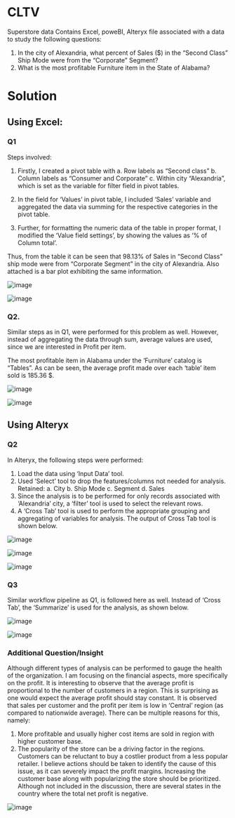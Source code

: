 # CLTV
Superstore data
Contains Excel, poweBI, Alteryx file associated with a data to study the following questions:

1.	In the city of Alexandria, what percent of Sales ($) in the “Second Class” Ship Mode were from the “Corporate” Segment?
2.	What is the most profitable Furniture item in the State of Alabama?


# Solution

## Using Excel:

### Q1

Steps involved:
1.	Firstly, I created a pivot table with 
  a.	Row labels as “Second class” 
  b.	Column labels as “Consumer and Corporate” 
  c.	Within city “Alexandria”, which is set as the variable for filter field in pivot tables.

2.	In the field for ‘Values’ in pivot table, I included ‘Sales’ variable and aggregated the data via summing for the respective categories in the pivot table.

3.	Further, for formatting the numeric data of the table in proper format, I modified the ‘Value field settings’, by showing the values as ‘% of Column total’.
 
Thus, from the table it can be seen that 98.13% of Sales in “Second Class” ship mode were from “Corporate Segment” in the city of Alexandria.
Also attached is a bar plot exhibiting the same information.

![image](https://user-images.githubusercontent.com/28995474/141244512-e7f61820-55b6-4bb2-b4e6-92ecbb4e1e41.png)

![image](https://user-images.githubusercontent.com/28995474/141244454-acbb0e50-8ae3-4c0e-b63f-58172e4f27c5.png)


### Q2.

Similar steps as in Q1, were performed for this problem as well. However, instead of aggregating the data through sum, average values are used, since we are interested in Profit per item.

The most profitable item in Alabama under the ‘Furniture’ catalog is “Tables”. As can be seen, the average profit made over each ‘table’ item sold is 185.36 $.

![image](https://user-images.githubusercontent.com/28995474/141244674-299bd3ec-6eab-4626-9707-2d7271eb563c.png)

![image](https://user-images.githubusercontent.com/28995474/141244689-b9092549-be02-4cb1-928e-ee8136010670.png)

## Using Alteryx

### Q2

In Alteryx, the following steps were performed:
1.	Load the data using ‘Input Data’ tool.
2.	Used ‘Select’ tool to drop the features/columns not needed for analysis. Retained:
  a.	City
  b.	Ship Mode
  c.	Segment
  d.	Sales
3.	Since the analysis is to be performed for only records associated with ‘Alexandria’ city, a ‘filter’ tool is used to select the relevant rows.
4.	A ‘Cross Tab’ tool is used to perform the appropriate grouping and aggregating of variables for analysis.
The output of Cross Tab tool is shown below.


![image](https://user-images.githubusercontent.com/28995474/141244753-3f37bd86-4656-4847-b0e8-7258ea3e2b7f.png)

![image](https://user-images.githubusercontent.com/28995474/141244860-16f4d021-00a6-42ea-8069-548049dac18e.png)

![image](https://user-images.githubusercontent.com/28995474/141244875-8b542d1e-ee0e-4425-80a9-7a1f94a27155.png)

### Q3

Similar workflow pipeline as Q1, is followed here as well. Instead of ‘Cross Tab’, the ‘Summarize’ is used for the analysis, as shown below. 

![image](https://user-images.githubusercontent.com/28995474/141244913-09c72b33-2776-40d9-a169-f9d157854b5a.png)

![image](https://user-images.githubusercontent.com/28995474/141244928-38d7136e-2077-4280-a745-7b7ef468777e.png)

### Additional Question/Insight

Although different types of analysis can be performed to gauge the health of the organization. I am focusing on the financial aspects, more specifically on the profit.
It is interesting to observe that the average profit is proportional to the number of customers in a region. This is surprising as one would expect the average profit should stay constant. It is observed that sales per customer and the profit per item is low in ‘Central’ region (as compared to nationwide average).
There can be multiple reasons for this, namely:
1.	More profitable and usually higher cost items are sold in region with higher customer base.
2.	The popularity of the store can be a driving factor in the regions. Customers can be reluctant to buy a costlier product from a less popular retailer.
I believe actions should be taken to identify the cause of this issue, as it can severely impact the profit margins. Increasing the customer base along with popularizing the store should be prioritized. 
Although not included in the discussion, there are several states in the country where the total net profit is negative.

![image](https://user-images.githubusercontent.com/28995474/141244990-dc5b4e89-50a2-40da-891f-833e7754e1c6.png)





